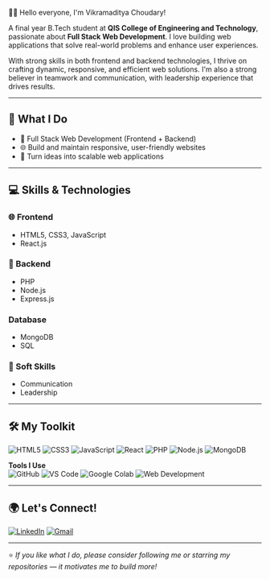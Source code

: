  👨‍💻 Hello everyone, I'm Vikramaditya Choudary!

A final year B.Tech student at **QIS College of Engineering and Technology**, passionate about **Full Stack Web Development**. I love building web applications that solve real-world problems and enhance user experiences.

With strong skills in both frontend and backend technologies, I thrive on crafting dynamic, responsive, and efficient web solutions. I'm also a strong believer in teamwork and communication, with leadership experience that drives results.

---

## 💼 What I Do

- 🧱 Full Stack Web Development (Frontend + Backend)
- 🌐 Build and maintain responsive, user-friendly websites
- 🚀 Turn ideas into scalable web applications

---

## 💻 Skills & Technologies

### 🌐 Frontend
- HTML5, CSS3, JavaScript
- React.js

### 🔧 Backend
- PHP
- Node.js
- Express.js

### Database
- MongoDB
- SQL

### 🧠 Soft Skills
- Communication
- Leadership

---

## 🛠️ My Toolkit

![HTML5](https://img.shields.io/badge/HTML5-E34F26?style=flat&logo=html5&logoColor=white)
![CSS3](https://img.shields.io/badge/CSS3-1572B6?style=flat&logo=css3&logoColor=white)
![JavaScript](https://img.shields.io/badge/JavaScript-F7DF1E?style=flat&logo=javascript&logoColor=black)
![React](https://img.shields.io/badge/React-61DAFB?style=flat&logo=react&logoColor=black)
![PHP](https://img.shields.io/badge/PHP-777BB4?style=flat&logo=php&logoColor=white)
![Node.js](https://img.shields.io/badge/Node.js-339933?style=flat&logo=nodedotjs&logoColor=white)
![MongoDB](https://img.shields.io/badge/MongoDB-47A248?style=flat&logo=mongodb&logoColor=white)

**Tools I Use**  
![GitHub](https://img.shields.io/badge/GitHub-181717?style=flat&logo=github&logoColor=white)
![VS Code](https://img.shields.io/badge/VS%20Code-007ACC?style=flat&logo=visual-studio-code&logoColor=white)
![Google Colab](https://img.shields.io/badge/Google%20Colab-F9AB00?style=flat&logo=googlecolab&logoColor=black)
![Web Development](https://img.shields.io/badge/Websites-Informative-blue)

---

## 🌍 Let's Connect!

[![LinkedIn](https://img.shields.io/badge/LinkedIn-0077B5?style=flat&logo=linkedin&logoColor=white)](https://www.linkedin.com/in/vikramaditya-choudary-7b0089293/)
[![Gmail](https://img.shields.io/badge/Gmail-D14836?style=flat&logo=gmail&logoColor=white)](mailto:vikramaditya122829@gmail.com)

---

⭐ *If you like what I do, please consider following me or starring my repositories — it motivates me to build more!*
